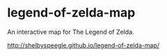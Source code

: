 # legend-of-zelda-map
An interactive map for The Legend of Zelda.

http://shelbyspeegle.github.io/legend-of-zelda-map/